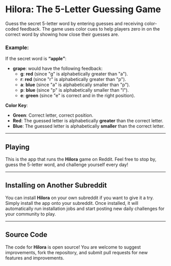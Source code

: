 
# **Hilora: The 5-Letter Guessing Game**

Guess the secret 5-letter word by entering guesses and receiving color-coded feedback. The game uses color cues to help players zero in on the correct word by showing how close their guesses are.

### **Example**:  
If the secret word is **“apple”**:

- **grape**: would have the following feedback:
  - **g**: **red** (since "g" is alphabetically greater than "a").
  - **r**: **red** (since "r" is alphabetically greater than "p").
  - **a**: **blue** (since "a" is alphabetically smaller than "p").
  - **p**: **blue** (since "p" is alphabetically smaller than "l").
  - **e**: **green** (since "e" is correct and in the right position).

**Color Key**:  
- **Green**: Correct letter, correct position.
- **Red**: The guessed letter is alphabetically **greater** than the correct letter.
- **Blue**: The guessed letter is alphabetically **smaller** than the correct letter.

---

## **Playing**

This is the app that runs the **Hilora** game on Reddit. Feel free to stop by, guess the 5-letter word, and challenge yourself every day!

---

## **Installing on Another Subreddit**

You can install **Hilora** on your own subreddit if you want to give it a try. Simply install the app onto your subreddit. Once installed, it will automatically run installation jobs and start posting new daily challenges for your community to play.

---

## **Source Code**

The code for **Hilora** is open source! You are welcome to suggest improvements, fork the repository, and submit pull requests for new features and improvements.

